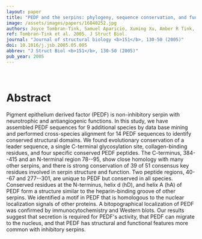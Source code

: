```yaml
---
layout: paper
title: "PEDF and the serpins: phylogeny, sequence conservation, and functional domains."
image: /assets/images/papers/16040252.jpg
authors: Joyce Tombran-Tink, Samuel Aparicio, Xuming Xu, Amber R Tink, Nuria Lara, Supriya Sawant, Colin J Barnstable, Samuel Shao-Min Zhang
ref: Tombran-Tink et al. 2005. J Struct Biol.
journal: "Journal of structural biology <b>151</b>, 130-50 (2005)"
doi: 10.1016/j.jsb.2005.05.005
abbrev: "J Struct Biol <b>151</b>, 130-50 (2005)"
pub_year: 2005
---
```


<br />
<div data-badge-popover="right" data-badge-type="donut" data-pmid="16040252" data-hide-no-mentions="true" class="altmetric-embed"></div>

# Abstract

Pigment epithelium derived factor (PEDF) is non-inhibitory serpin with neurotrophic and antiangiogenic functions. In this study, we have assembled PEDF sequences for 9 additional species by data base mining and performed cross-species alignment for 14 PEDF sequences to identify conserved structural domains. We found evolutionary conservation of a leader sequence, a single C-terminal glycosylation site, collagen-binding residues, and four specific conserved PEDF peptides. The C-terminus, 384--415 and an N-terminal region 78--95, show close homology with many other serpins, and there is strong conservation of 39 of 51 consensus key residues involved in serpin structure and function. Two peptide regions, 40--67 and 277--301, are unique to PEDF but conserved in all species. Conserved residues at the N-terminus, helix d (hD), and helix A (hA) of PEDF form a structure similar to the heparin-binding groove of other serpins. We identified a motif in PEDF that is homologous to the nuclear localization signals of other proteins. A bitopographical localization of PEDF was confirmed by immunocytochemistry and Western blots. Our results suggest that secretion is required for PEDF's activity, that PEDF can migrate to the nucleus, and that PEDF has structural and functional features more common with inhibitory serpins.

